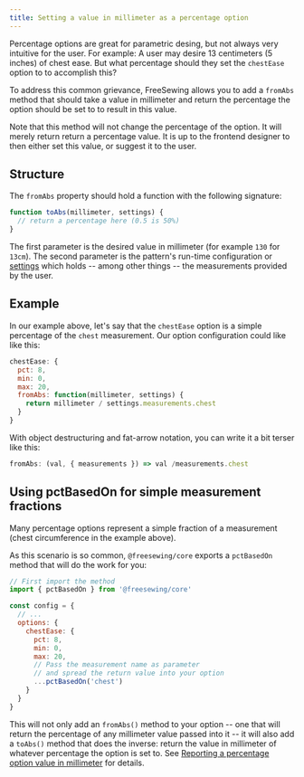 ```yaml
---
title: Setting a value in millimeter as a percentage option
---
```


Percentage options are great for parametric desing, but not always
very intuitive for the user. For example: A user may desire 13
centimeters (5 inches) of chest ease. But what percentage should
they set the `chestEase` option to to accomplish this?

To address this common grievance, FreeSewing allows you to add a
`fromAbs` method that should take a value in millimeter and
return the percentage the option should be set to to result in this
value.

<Note>

Note that this method will not change the percentage of the option.
It will merely return return a percentage value. It is up to the
frontend designer to then either set this value, or suggest it to
the user.

</Note>

## Structure

The `fromAbs` property should hold a function with the following
signature:

```js
function toAbs(millimeter, settings) {
  // return a percentage here (0.5 is 50%)
}
```

The first parameter is the desired value in millimeter (for example
`130` for `13cm`).
The second parameter is the pattern's run-time configuration
or [settings](/reference/api/settings) which holds -- among other things -- the
measurements provided by the user.

## Example

In our example above, let's say that the `chestEase` option is
a simple percentage of the `chest` measurement. Our option
configuration could like like this:

```js
chestEase: {
  pct: 8,
  min: 0,
  max: 20,
  fromAbs: function(millimeter, settings) {
    return millimeter / settings.measurements.chest
  }
}
```

With object destructuring and fat-arrow notation,
you can write it a bit terser like this:

```js
fromAbs: (val, { measurements }) => val /measurements.chest
```

## Using pctBasedOn for simple measurement fractions

Many percentage options represent a simple fraction of a measurement
(chest circumference in the example above).

As this scenario is so common, `@freesewing/core` exports a `pctBasedOn` method
that will do the work for you:

```js
// First import the method
import { pctBasedOn } from '@freesewing/core'

const config = {
  // ...
  options: {
    chestEase: {
      pct: 8,
      min: 0,
      max: 20,
      // Pass the measurement name as parameter
      // and spread the return value into your option
      ...pctBasedOn('chest')
    }
  }
}
```

This will not only add an `fromAbs()` method to your option --
one that will return the percentage of any millimeter value passed into it --
it will also add a `toAbs()` method that does the inverse: return the
value in millimeter of whatever percentage the option is set to.
See [Reporting a percentage option value in
millimeter](/reference/api/config/options/pct/toabs) for details.
